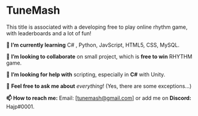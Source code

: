 <h1>TuneMash</h1>

This title is associated with a developing free to play online rhythm game, with leaderboards and a lot of fun!

**🌱 I’m currently learning**
C# , Python, JavScript, HTML5, CSS, MySQL.

👯 **I’m looking to collaborate** on small project, which is **free to win** RHYTHM game.

🤔 **I’m looking for help with** scripting, especially in **C#** with Unity.

💬 **Feel free to ask me about** _everything_! (Yes, there are some exceptions...)

**📫 How to reach me:**
Email: [tunemash@gmail.com] or add me on **Discord:** Hajp#0001.
